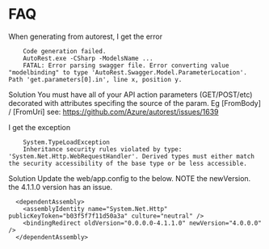 ﻿FAQ
===
When generating from autorest, I get the error

		Code generation failed.
		AutoRest.exe -CSharp -ModelsName ...
		FATAL: Error parsing swagger file. Error converting value "modelbinding" to type 'AutoRest.Swagger.Model.ParameterLocation'. Path 'get.parameters[0].in', line x, position y. 

Solution
		You must have all of your API action parameters (GET/POST/etc) decorated with attributes specifing the source of the param. Eg [FromBody] / [FromUri]
		see: https://github.com/Azure/autorest/issues/1639






I get the exception

		System.TypeLoadException
		Inheritance security rules violated by type: 'System.Net.Http.WebRequestHandler'. Derived types must either match the security accessibility of the base type or be less accessible.

Solution
Update the web/app.config to the below. NOTE the newVersion. the 4.1.1.0 version has an issue.

	  <dependentAssembly>
        <assemblyIdentity name="System.Net.Http" publicKeyToken="b03f5f7f11d50a3a" culture="neutral" />
        <bindingRedirect oldVersion="0.0.0.0-4.1.1.0" newVersion="4.0.0.0" />
      </dependentAssembly>